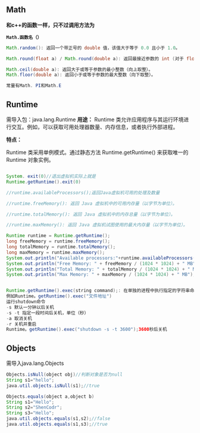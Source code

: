 ## Math
**和c++的函数一样，只不过调用方法为**

**`Math.函数名（）`**

```JAVA
Math.random(): 返回一个带正号的 double 值，该值大于等于 0.0 且小于 1.0。

Math.round(float a) / Math.round(double a): 返回最接近参数的 int (对于 float) 或 long (对于 double)。这是标准的四舍五入

Math.ceil(double a): 返回大于或等于参数的最小整数（向上取整）。
Math.floor(double a): 返回小于或等于参数的最大整数（向下取整）。

常量有Math. PI和Math.E

```


## Runtime
需导入包：java.lang.Runtime
**用途：**
Runtime 类允许应用程序与其运行环境进行交互。例如，可以获取可用处理器数量、内存信息，或者执行外部进程。

**特点：**

Runtime 类采用单例模式。通过静态方法 Runtime.getRuntime() 来获取唯一的 Runtime 对象实例。

```JAVA

System. exit(0)//退出虚拟机实际上就是
Runtime.getRuntime().exit(0)

//runtime.availableProcessors();返回Java虚拟机可用的处理及数量

//runtime.freeMemory(): 返回 Java 虚拟机中的可用内存量（以字节为单位）。

//runtime.totalMemory(): 返回 Java 虚拟机中的内存总量（以字节为单位）。

//runtime.maxMemory(): 返回 Java 虚拟机试图使用的最大内存量（以字节为单位）。

Runtime runtime = Runtime.getRuntime();
long freeMemory = runtime.freeMemory();
long totalMemory = runtime.totalMemory();
long maxMemory = runtime.maxMemory();
System.out.println("Available processors:"+runtime.availableProcessors());
System.out.println("Free Memory: " + freeMemory / (1024 * 1024) + " MB");
System.out.println("Total Memory: " + totalMemory / (1024 * 1024) + " MB");
System.out.println("Max Memory: " + maxMemory / (1024 * 1024) + " MB");


Runtime.getRuntime().exec(string command);: 在单独的进程中执行指定的字符串命令。（在命令行中运行command）
例如Runtime。getRuntime().exec("文件地址")
运行shutdown命令
-s 默认一分钟以后关机
-s -t 指定一段时间后关机，单位（秒）
-a 取消关机
-r 关机并重启
Runtime。getRuntime().exec("shutdown -s -t 3600");3600秒后关机

```

## Objects
需导入java.lang.Objects

```Java
Objects.isNull(object obj)//判断对象是否为null
String s1="hello";
java.util.objects.isNull(s1);//true

Objects.equals(object a,object b)
String s1="Hello";
String s2="ShenCodr";
String s3="Hello";
java.util.objects.equals(s1,s2);//false
java.util.objects.equals(s1,s3);//true

```

